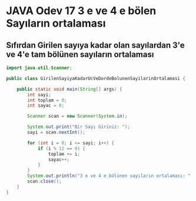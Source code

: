 # JAVA Odev 17  3 e ve 4 e bölen Sayıların ortalaması
## Sıfırdan Girilen sayıya kadar olan sayılardan 3'e ve 4'e tam bölünen sayıların ortalaması 

```java
import java.util.Scanner;

public class GirilenSayiyaKadarUcVeDordeBolunenSayilarinOrtalamasi {

	public static void main(String[] args) {
		int sayi;
		int toplam = 0;
		int sayac = 0;

		Scanner scan = new Scanner(System.in);

		System.out.print("Bir Sayı Giriniz: ");
		sayi = scan.nextInt();

		for (int i = 0; i <= sayi; i++) {
			if (i % 12 == 0) {
				toplam += i;
				sayac++;
			}
		}
		System.out.println("3 e ve 4 e bölünen sayıların ortalaması: " + (toplam / sayac));
		scan.close();
	}
}

```